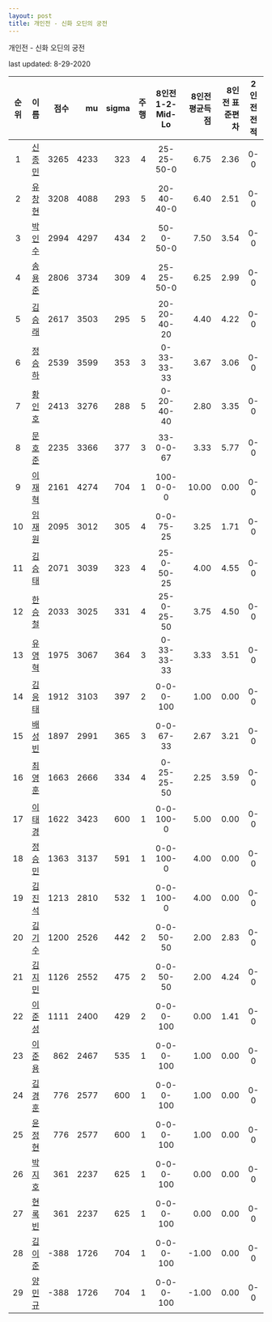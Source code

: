 ```yaml
---
layout: post
title: 개인전 - 신화 오딘의 궁전
---
```



개인전 - 신화 오딘의 궁전


last updated: 8-29-2020

| 순위 | 이름 | 점수 | mu | sigma | 주행 | 8인전 1-2-Mid-Lo | 8인전 평균득점 | 8인전 표준편차 | 2인전 전적 |
|:---:|:---:|---:|---:|---:|---:|:---:|---:|---:|:---:|
| 1 | [신종민](../shinjongmin) | 3265 | 4233 | 323 | 4 | 25-25-50-0 | 6.75 | 2.36 | 0-0 |
| 2 | [유창현](../yuchanghyeon) | 3208 | 4088 | 293 | 5 | 20-40-40-0 | 6.40 | 2.51 | 0-0 |
| 3 | [박인수](../bakinsu) | 2994 | 4297 | 434 | 2 | 50-0-50-0 | 7.50 | 3.54 | 0-0 |
| 4 | [송용준](../songyongjun) | 2806 | 3734 | 309 | 4 | 25-25-50-0 | 6.25 | 2.99 | 0-0 |
| 5 | [김승래](../gimseungrae) | 2617 | 3503 | 295 | 5 | 20-20-40-20 | 4.40 | 4.22 | 0-0 |
| 6 | [정승하](../jeongseungha) | 2539 | 3599 | 353 | 3 | 0-33-33-33 | 3.67 | 3.06 | 0-0 |
| 7 | [황인호](../hwanginho) | 2413 | 3276 | 288 | 5 | 0-20-40-40 | 2.80 | 3.35 | 0-0 |
| 8 | [문호준](../munhojun) | 2235 | 3366 | 377 | 3 | 33-0-0-67 | 3.33 | 5.77 | 0-0 |
| 9 | [이재혁](../ijaehyeok) | 2161 | 4274 | 704 | 1 | 100-0-0-0 | 10.00 | 0.00 | 0-0 |
| 10 | [임재원](../imjaewon) | 2095 | 3012 | 305 | 4 | 0-0-75-25 | 3.25 | 1.71 | 0-0 |
| 11 | [김승태](../gimseungtae) | 2071 | 3039 | 323 | 4 | 25-0-50-25 | 4.00 | 4.55 | 0-0 |
| 12 | [한승철](../hanseungcheol) | 2033 | 3025 | 331 | 4 | 25-0-25-50 | 3.75 | 4.50 | 0-0 |
| 13 | [유영혁](../yuyeonghyeok) | 1975 | 3067 | 364 | 3 | 0-33-33-33 | 3.33 | 3.51 | 0-0 |
| 14 | [김응태](../gimeungtae) | 1912 | 3103 | 397 | 2 | 0-0-0-100 | 1.00 | 0.00 | 0-0 |
| 15 | [배성빈](../baeseongbin) | 1897 | 2991 | 365 | 3 | 0-0-67-33 | 2.67 | 3.21 | 0-0 |
| 16 | [최영훈](../choiyeonghun) | 1663 | 2666 | 334 | 4 | 0-25-25-50 | 2.25 | 3.59 | 0-0 |
| 17 | [이태경](../itaegyoeng) | 1622 | 3423 | 600 | 1 | 0-0-100-0 | 5.00 | 0.00 | 0-0 |
| 18 | [정승민](../jeongseungmin) | 1363 | 3137 | 591 | 1 | 0-0-100-0 | 4.00 | 0.00 | 0-0 |
| 19 | [김진석](../gimjinseok) | 1213 | 2810 | 532 | 1 | 0-0-100-0 | 4.00 | 0.00 | 0-0 |
| 20 | [김기수](../gimgisu) | 1200 | 2526 | 442 | 2 | 0-0-50-50 | 2.00 | 2.83 | 0-0 |
| 21 | [김지민](../gimjimin) | 1126 | 2552 | 475 | 2 | 0-0-50-50 | 2.00 | 4.24 | 0-0 |
| 22 | [이준성](../ijunseong) | 1111 | 2400 | 429 | 2 | 0-0-0-100 | 0.00 | 1.41 | 0-0 |
| 23 | [이준용](../ijunyong) | 862 | 2467 | 535 | 1 | 0-0-0-100 | 1.00 | 0.00 | 0-0 |
| 24 | [김경훈](../gimgyeonghun) | 776 | 2577 | 600 | 1 | 0-0-0-100 | 1.00 | 0.00 | 0-0 |
| 25 | [윤정현](../yunjeonghyeon) | 776 | 2577 | 600 | 1 | 0-0-0-100 | 1.00 | 0.00 | 0-0 |
| 26 | [박지호](../bakjiho) | 361 | 2237 | 625 | 1 | 0-0-0-100 | 0.00 | 0.00 | 0-0 |
| 27 | [현록빈](../hyeonrokbin) | 361 | 2237 | 625 | 1 | 0-0-0-100 | 0.00 | 0.00 | 0-0 |
| 28 | [김이준](../gimijun) | -388 | 1726 | 704 | 1 | 0-0-0-100 | -1.00 | 0.00 | 0-0 |
| 29 | [양민규](../yangmingyu) | -388 | 1726 | 704 | 1 | 0-0-0-100 | -1.00 | 0.00 | 0-0 |
